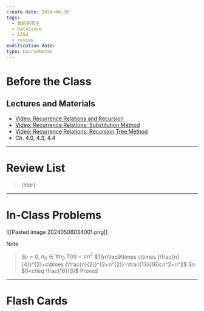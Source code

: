 ```yaml
---
create date: 2024-04-30
tags:
  - 我的研究生
  - DataSince
  - SJSU
  - review
modification date: 
type: CourseNotes
---
```

# Before the Class
## Lectures and Materials
- [Video: Recurrence Relations and Recursion](https://www.youtube.com/watch?v=b3GG6J_fOZw)
- [Video: Recurrence Relations: Substitution Method](https://www.youtube.com/watch?v=7lq-rBdM62o)
- [Video: Recurrence Relations: Recursion Tree Method](https://www.youtube.com/watch?v=V081HoFHJKw)
- Ch. 4.0, 4.3, 4.4
---
# Review List
>[!tldr]

---
# In-Class Problems

![[Pasted image 20240506034001.png]]
>[!note]
>> $\exists c>0$, $n_{0}\in \forall n_0$ $T(n)<cn^2$
>> $T(n)\leq9\times c\times {\frac{n}{4}}^{2}+c\times {\frac{n}{2}}^{2+n^{2}}=\frac{13}{16}cn^2+n^2$
>> So $0<c\leq \frac{16}{3}$
>> Proved

---
# Flash Cards

